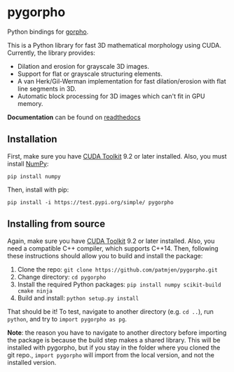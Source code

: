 # pygorpho

Python bindings for [gorpho](https://github.com/patmjen/gorpho).

This is a Python library for fast 3D mathematical morphology using CUDA. Currently, the library provides:
* Dilation and erosion for grayscale 3D images.
* Support for flat or grayscale structuring elements.
* A van Herk/Gil-Werman implementation for fast dilation/erosion with flat line segments in 3D.
* Automatic block processing for 3D images which can't fit in GPU memory.

**Documentation** can be found on [readthedocs](https://pygorpho.readthedocs.io)

## Installation
First, make sure you have [CUDA Toolkit](https://developer.nvidia.com/cuda-toolkit) 9.2 or later installed. Also, you must install [NumPy](https://numpy.org/):
```
pip install numpy
```
Then, install with pip:
```
pip install -i https://test.pypi.org/simple/ pygorpho
```

## Installing from source
Again, make sure you have [CUDA Toolkit](https://developer.nvidia.com/cuda-toolkit) 9.2 or later installed. Also, you need a compatible C++ compiler, which supports C++14. Then, following these instructions should allow you to build and install the package:

1. Clone the repo: `git clone https://github.com/patmjen/pygorpho.git`
2. Change directory: `cd pygorpho`
3. Install the required Python packages: `pip install numpy scikit-build cmake ninja`
4. Build and install: `python setup.py install`

That should be it! To test, navigate to another directory (e.g. `cd ..`), run `python`, and try to `import pygorpho as pg`.

**Note**: the reason you have to navigate to another directory before importing the package is because the build step makes a shared library. This will be installed with pygorpho, but if you stay in the folder where you cloned the git repo., `import pygorpho` will import from the local version, and not the installed version.

